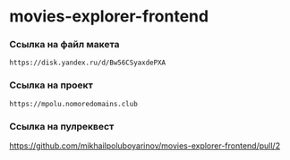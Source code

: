 # movies-explorer-frontend

### Ссылка на файл макета 

`https://disk.yandex.ru/d/Bw56CSyaxdePXA`


### Ссылка на проект

`https://mpolu.nomoredomains.club`

### Ссылка на пулреквест

https://github.com/mikhailpoluboyarinov/movies-explorer-frontend/pull/2
